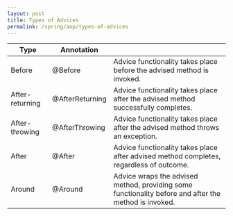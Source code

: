 ```yaml
---
layout: post
title: Types of Advices
permalink: /spring/aop/types-of-advices
---
```


|Type|Annotation||
|---|---|---|
|Before         |@Before        |Advice functionality takes place before the advised method is invoked.|
|After-returning|@AfterReturning|Advice functionality takes place after the advised method successfully completes.|
|After-throwing |@AfterThrowing |Advice functionality takes place after the advised method throws an exception.|
|After          |@After         |Advice functionality takes place after advised method completes, regardless of outcome.|
|Around         |@Around	    |Advice wraps the advised method, providing some functionality before and after the method is invoked.|
